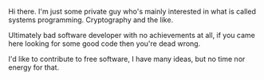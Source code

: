 Hi there. I'm just some private guy who's mainly interested in what is called systems programming. Cryptography and the like.

Ultimately bad software developer with no achievements at all, if you came here looking for some good code then you're dead wrong.

I'd like to contribute to free software, I have many ideas, but no time nor energy for that.
<!--
**cnt0/cnt0** is a ✨ _special_ ✨ repository because its `README.md` (this file) appears on your GitHub profile.

Here are some ideas to get you started:

- 🔭 I’m currently working on ...
- 🌱 I’m currently learning ...
- 👯 I’m looking to collaborate on ...
- 🤔 I’m looking for help with ...
- 💬 Ask me about ...
- 📫 How to reach me: ...
- 😄 Pronouns: ...
- ⚡ Fun fact: ...
-->
